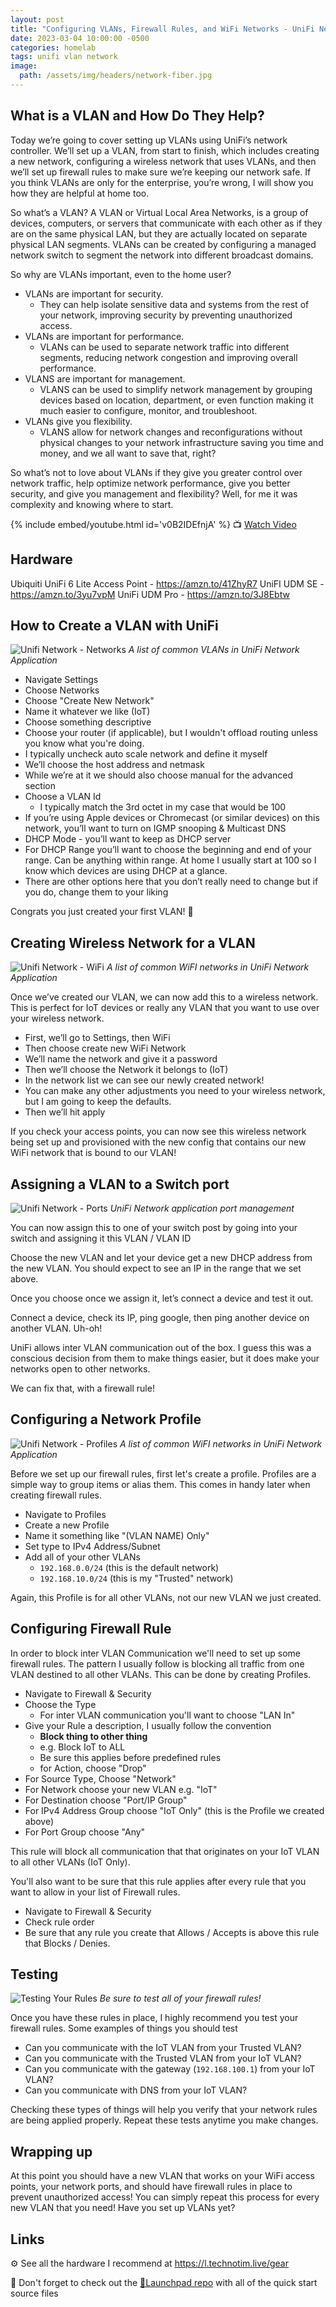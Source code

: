 ```yaml
---
layout: post
title: "Configuring VLANs, Firewall Rules, and WiFi Networks - UniFi Network Application"
date: 2023-03-04 10:00:00 -0500
categories: homelab
tags: unifi vlan network
image:
  path: /assets/img/headers/network-fiber.jpg
---
```


## What is a VLAN and How Do They Help?

Today we’re going to cover setting up VLANs using UniFi’s network controller.  We’ll set up a VLAN, from start to finish, which includes creating a new network, configuring a wireless network that uses VLANs, and then we’ll set up firewall rules to make sure we’re keeping our network safe.   If you think VLANs are only for the enterprise, you’re wrong, I will show you how they are helpful at home too.

So what’s a VLAN?  A VLAN or Virtual Local Area Networks, is a group of devices, computers, or servers that communicate with each other as if they are on the same physical LAN, but they are actually located on separate physical LAN segments.  VLANs can be created by configuring a managed network switch to segment the network into different broadcast domains.

So why are VLANs important, even to the home user?

- VLANs are important for security.
  - They can help isolate sensitive data and systems from the rest of your network, improving security by preventing unauthorized access.
- VLANs are important for performance.
  - VLANs can be used to separate network traffic into different segments, reducing network congestion and improving overall performance.
- VLANS are important for management.
  - VLANS can be used to simplify network management by grouping devices based on location, department, or even function making it much easier to configure, monitor, and troubleshoot.
- VLANs give you flexibility.
  - VLANS allow for network changes and reconfigurations without physical changes to your network infrastructure saving you time and money, and we all want to save that, right?

So what’s not to love about VLANs if they give you greater control over network traffic, help optimize network performance, give you better security, and give you management and flexibility?
Well, for me it was complexity and knowing where to start.

{% include embed/youtube.html id='v0B2IDEfnjA' %}
📺 [Watch Video](https://www.youtube.com/watch?v=v0B2IDEfnjA)

## Hardware

Ubiquiti UniFi 6 Lite Access Point - <https://amzn.to/41ZhyR7>
UniFI UDM SE - <https://amzn.to/3yu7vpM>
UniFi UDM Pro - <https://amzn.to/3J8Ebtw>

## How to Create a VLAN with UniFi

![Unifi Network - Networks](/assets/img/posts/unifi-na-networks.jpg)
_A list of common VLANs in UniFi Network Application_

- Navigate Settings
- Choose Networks
- Choose "Create New Network"
- Name it whatever we like (IoT)
- Choose something descriptive
- Choose your router (if applicable), but I wouldn't offload routing unless you know what you're doing.
- I typically uncheck auto scale network and define it myself
- We’ll choose the host address and netmask
- While we’re at it we should also choose manual for the advanced section
- Choose a VLAN Id
  - I typically match the 3rd octet in my case that would be 100
- If you’re using Apple devices or Chromecast (or similar devices) on this network, you’ll want to turn on IGMP snooping & Multicast DNS
- DHCP Mode - you’ll want to keep as DHCP server
- For DHCP Range you’ll want to choose the beginning and end of your range.  Can be anything within range.  At home I usually start at 100 so I know which devices are using DHCP at a glance.
- There are other options here that you don’t really need to change but if you do, change them to your liking

Congrats you just created your first VLAN! 🎉

## Creating Wireless Network for a VLAN

![Unifi Network - WiFi](/assets/img/posts/unifi-na-wifi-networks.jpg)
_A list of common WiFI networks in UniFi Network Application_

Once we’ve created our VLAN, we can now add this to a wireless network.  This is perfect for IoT devices or really any VLAN that you want to use over your wireless network.

- First, we’ll go to Settings, then WiFi
- Then choose create new WiFi Network
- We’ll name the network and give it a password
- Then we’ll choose the Network it belongs to (IoT)
- In the network list we can see our newly created network!
- You can make any other adjustments you need to your wireless network, but I am going to keep the defaults.
- Then we’ll hit apply

If you check your access points, you can now see this wireless network being set up and provisioned with the new config that contains our new WiFi network that is bound to our VLAN!

## Assigning a VLAN to a Switch port

![Unifi Network - Ports](/assets/img/posts/unifi-na-ports.jpg)
_UniFi Network application port management_

You can now assign this to one of your switch post by going into your switch and assigning it this VLAN / VLAN ID

Choose the new VLAN and let your device get a new DHCP address from the new VLAN. You should expect to see an IP in the range that we set above.

Once you choose once we assign it, let’s connect a device and test it out.

Connect a device, check its IP, ping google, then ping another device on another VLAN.  Uh-oh!

UniFi allows inter VLAN communication out of the box.  I guess this was a conscious decision from them to make things easier, but it does make your networks open to other networks.  

We can fix that, with a firewall rule!

## Configuring a Network Profile

![Unifi Network - Profiles](/assets/img/posts/unifi-na-profiles.jpg)
_A list of common WiFI networks in UniFi Network Application_

Before we set up our firewall rules, first let's create a profile.  Profiles are a simple way to group items or alias them.  This comes in handy later when creating firewall rules.

- Navigate to Profiles
- Create a new Profile
- Name it something like "(VLAN NAME) Only"
- Set type to IPv4 Address/Subnet
- Add all of your other VLANs
  - `192.168.0.0/24` (this is the default network)
  - `192.168.10.0/24` (this is my "Trusted" network)

Again, this Profile is for all other VLANs, not our new VLAN we just created.

## Configuring Firewall Rule

In order to block inter VLAN Communication we'll need to set up some firewall rules.  The pattern I usually follow is blocking all traffic from one VLAN destined to all other VLANs.  This can be done by creating Profiles.

- Navigate to Firewall & Security
- Choose the Type
  - For inter VLAN communication you'll want to choose "LAN In"
- Give your Rule a description, I usually follow the convention
  - **Block thing to other thing**
  - e.g. Block IoT to ALL
  - Be sure this applies before predefined rules
  - for Action, choose "Drop"
- For Source Type, Choose "Network"
- For Network choose your new VLAN e.g. "IoT"
- For Destination choose "Port/IP Group"
- For IPv4 Address Group choose "IoT Only" (this is the Profile we created above)
- For Port Group choose "Any"

This rule will block all communication that that originates on your IoT VLAN to all other VLANs (IoT Only).

You'll also want to be sure that this rule applies after every rule that you want to allow in your list of Firewall rules.

- Navigate to Firewall & Security
- Check rule order
- Be sure that any rule you create that Allows / Accepts is above this rule that Blocks / Denies.  

## Testing

![Testing Your Rules](/assets/img/posts/vlan-testing-rules.jpg)
_Be sure to test all of your firewall rules!_

Once you have these rules in place, I highly recommend you test your firewall rules.  Some examples of things you should test

- Can you communicate with the IoT VLAN from your Trusted VLAN?
- Can you communicate with the Trusted VLAN from your IoT VLAN?
- Can you communicate with the gateway (`192.168.100.1`) from your IoT VLAN?
- Can you communicate with DNS from your IoT VLAN?

Checking these types of things will help you verify that your network rules are being applied properly.  Repeat these tests anytime you make changes.

## Wrapping up

At this point you should have a new VLAN that works on your WiFi access points, your network ports, and should have firewall rules in place to prevent unauthorized access! You can simply repeat this process for every new VLAN that you need!  Have you set up VLANs yet?

## Links

⚙️ See all the hardware I recommend at <https://l.technotim.live/gear>

🚀 Don't forget to check out the [🚀Launchpad repo](https://l.technotim.live/quick-start) with all of the quick start source files
